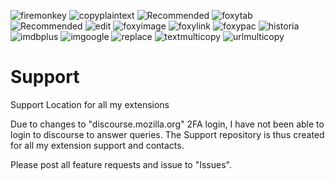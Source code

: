 ![firemonkey](https://github.com/erosman/support/blob/master/image/firemonkey.png)
![copyplaintext](https://github.com/erosman/support/blob/master/image/copyplaintext.png)
![Recommended](https://github.com/erosman/support/blob/master/image/recommended.png)
![foxytab](https://github.com/erosman/support/blob/master/image/foxytab.png)
![Recommended](https://github.com/erosman/support/blob/master/image/recommended.png)
![edit](https://github.com/erosman/support/blob/master/image/edit.png)
![foxyimage](https://github.com/erosman/support/blob/master/image/foxyimage.png)
![foxylink](https://github.com/erosman/support/blob/master/image/foxylink.png)
![foxypac](https://github.com/erosman/support/blob/master/image/foxypac.png)
![historia](https://github.com/erosman/support/blob/master/image/historia.png)
![imdbplus](https://github.com/erosman/support/blob/master/image/imdbplus.png)
![imgoogle](https://github.com/erosman/support/blob/master/image/imgoogle.png)
![replace](https://github.com/erosman/support/blob/master/image/replace.png)
![textmulticopy](https://github.com/erosman/support/blob/master/image/textmulticopy.png)
![urlmulticopy](https://github.com/erosman/support/blob/master/image/urlmulticopy.png)

# Support
Support Location for all my extensions

Due to changes to "discourse.mozilla.org" 2FA login, I have not been able to login to discourse to answer queries. The Support repository is thus created for all my extension support and contacts.


Please post all feature requests and issue to "Issues".
